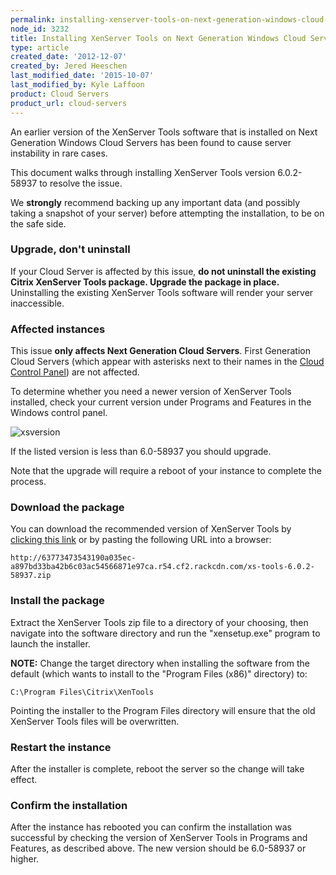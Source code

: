 ```yaml
---
permalink: installing-xenserver-tools-on-next-generation-windows-cloud-servers/
node_id: 3232
title: Installing XenServer Tools on Next Generation Windows Cloud Servers
type: article
created_date: '2012-12-07'
created_by: Jered Heeschen
last_modified_date: '2015-10-07'
last_modified_by: Kyle Laffoon
product: Cloud Servers
product_url: cloud-servers
---
```


An earlier version of the XenServer Tools software that is installed on Next Generation Windows Cloud Servers has been found to cause server instability in rare cases.

This document walks through installing XenServer Tools version 6.0.2-58937 to resolve the issue.

We **strongly** recommend backing up any important data (and possibly taking a snapshot of your server) before attempting the installation, to be on the safe side.

### Upgrade, don't uninstall ###

If your Cloud Server is affected by this issue, **do not uninstall the existing Citrix XenServer Tools package.  Upgrade the package in place.**  Uninstalling the existing XenServer Tools software will render your server inaccessible.

### Affected instances ####

[nextcp]:https://mycloud.rackspace.com

This issue **only affects Next Generation Cloud Servers**.  First Generation Cloud Servers (which appear with asterisks next to their names in the [Cloud Control Panel][nextcp]) are not affected.

To determine whether you need a newer version of XenServer Tools installed, check your current version under Programs and Features in the Windows control panel.

![xsversion](http://63773473543190a035ec-a897bd33ba42b6c03ac54566871e97ca.r54.cf2.rackcdn.com/xstoolsversion.png)

If the listed version is less than 6.0-58937 you should upgrade.

Note that the upgrade will require a reboot of your instance to complete the process.

### Download the package ####

[xsdownload]:http://63773473543190a035ec-a897bd33ba42b6c03ac54566871e97ca.r54.cf2.rackcdn.com/xs-tools-6.0.2-58937.zip
 "XenServer Tools 6.0.2-58937"

You can download the recommended version of XenServer Tools by [clicking this link][xsdownload] or by pasting the following URL into a browser:

    http://63773473543190a035ec-a897bd33ba42b6c03ac54566871e97ca.r54.cf2.rackcdn.com/xs-tools-6.0.2-58937.zip


### Install the package ####

Extract the XenServer Tools zip file to a directory of your choosing, then navigate into the software directory and run the "xensetup.exe" program to launch the installer.

**NOTE:** Change the target directory when installing the software from the default (which wants to install to the "Program Files (x86)" directory) to:

    C:\Program Files\Citrix\XenTools

Pointing the installer to the Program Files directory will ensure that the old XenServer Tools files will be overwritten.

### Restart the instance ####

After the installer is complete, reboot the server so the change will take effect.

### Confirm the installation ####

After the instance has rebooted you can confirm the installation was successful by checking the version of XenServer Tools in Programs and Features, as described above.  The new version should be 6.0-58937 or higher.
